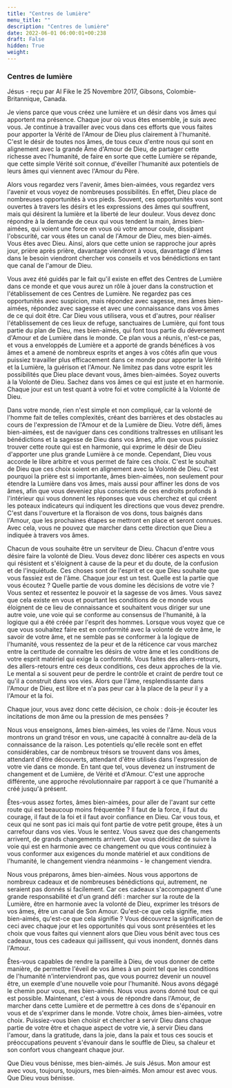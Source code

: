 ```yaml
---
title: "Centres de lumière"
menu_title: ""
description: "Centres de lumière"
date: 2022-06-01 06:00:01+00:238
draft: False
hidden: True
weight:
---
```

### Centres de lumière

Jésus - reçu par Al Fike le 25 Novembre 2017, Gibsons, Colombie-Britannique, Canada.

Je viens parce que vous créez une lumière et un désir dans vos âmes qui apportent ma présence. Chaque jour où vous êtes ensemble, je suis avec vous. Je continue à travailler avec vous dans ces efforts que vous faites pour apporter la Vérité de l'Amour de Dieu plus clairement à l'humanité. C'est le désir de toutes nos âmes, de tous ceux d'entre nous qui sont en alignement avec la grande Âme d'Amour de Dieu, de partager cette richesse avec l'humanité, de faire en sorte que cette Lumière se répande, que cette simple Vérité soit connue, d'éveiller l'humanité aux potentiels de leurs âmes qui viennent avec l'Amour du Père.

Alors vous regardez vers l'avenir, âmes bien-aimées, vous regardez vers l'avenir et vous voyez de nombreuses possibilités. En effet, Dieu place de nombreuses opportunités à vos pieds. Souvent, ces opportunités vous sont ouvertes à travers les désirs et les expressions des âmes qui souffrent, mais qui désirent la lumière et la liberté de leur douleur. Vous devez donc répondre à la demande de ceux qui vous tendent la main, âmes bien-aimées, qui voient une force en vous où votre amour coule, dissipant l'obscurité, car vous êtes un canal de l'Amour de Dieu, mes bien-aimés. Vous êtes avec Dieu. Ainsi, alors que cette union se rapproche jour après jour, prière après prière, davantage viendront à vous, davantage d'âmes dans le besoin viendront chercher vos conseils et vos bénédictions en tant que canal de l'amour de Dieu.

Vous avez été guidés par le fait qu'il existe en effet des Centres de Lumière dans ce monde et que vous aurez un rôle à jouer dans la construction et l'établissement de ces Centres de Lumière. Ne regardez pas ces opportunités avec suspicion, mais répondez avec sagesse, mes âmes bien-aimées, répondez avec sagesse et avec une connaissance dans vos âmes de ce qui doit être. Car Dieu vous utilisera, vous et d'autres, pour réaliser l'établissement de ces lieux de refuge, sanctuaires de Lumière, qui font tous partie du plan de Dieu, mes bien-aimés, qui font tous partie du déversement d'Amour et de Lumière dans le monde. Ce plan vous a réunis, n'est-ce pas, et vous a enveloppés de Lumière et a apporté de grands bénéfices à vos âmes et a amené de nombreux esprits et anges à vos côtés afin que vous puissiez travailler plus efficacement dans ce monde pour apporter la Vérité et la Lumière, la guérison et l'Amour. Ne limitez pas dans votre esprit les possibilités que Dieu place devant vous, âmes bien-aimées. Soyez ouverts à la Volonté de Dieu. Sachez dans vos âmes ce qui est juste et en harmonie. Chaque jour est un test quant à votre foi et votre complicité à la Volonté de Dieu.

Dans votre monde, rien n'est simple et non compliqué, car la volonté de l'homme fait de telles complexités, créant des barrières et des obstacles au cours de l'expression de l'Amour et de la Lumière de Dieu. Votre défi, âmes bien-aimées, est de naviguer dans ces conditions traîtresses en utilisant les bénédictions et la sagesse de Dieu dans vos âmes, afin que vous puissiez trouver cette route qui est en harmonie, qui exprime le désir de Dieu d'apporter une plus grande Lumière à ce monde. Cependant, Dieu vous accorde le libre arbitre et vous permet de faire ces choix. C'est le souhait de Dieu que ces choix soient en alignement avec la Volonté de Dieu. C'est pourquoi la prière est si importante, âmes bien-aimées, non seulement pour étendre la Lumière dans vos âmes, mais aussi pour affiner les dons de vos âmes, afin que vous deveniez plus conscients de ces endroits profonds à l'intérieur qui vous donnent les réponses que vous cherchez et qui créent les poteaux indicateurs qui indiquent les directions que vous devez prendre. C'est dans l'ouverture et la floraison de vos dons, tous baignés dans l'Amour, que les prochaines étapes se mettront en place et seront connues. Avec cela, vous ne pouvez que marcher dans cette direction que Dieu a indiquée à travers vos âmes.

Chacun de vous souhaite être un serviteur de Dieu. Chacun d'entre vous désire faire la volonté de Dieu. Vous devez donc libérer ces aspects en vous qui résistent et s'éloignent à cause de la peur et du doute, de la confusion et de l'inquiétude. Ces choses sont de l'esprit et ce que Dieu souhaite que vous fassiez est de l'âme. Chaque jour est un test. Quelle est la partie que vous écoutez ? Quelle partie de vous domine les décisions de votre vie ? Vous sentez et ressentez le pouvoir et la sagesse de vos âmes. Vous savez que cela existe en vous et pourtant les conditions de ce monde vous éloignent de ce lieu de connaissance et souhaitent vous diriger sur une autre voie, une voie qui se conforme au consensus de l'humanité, à la logique qui a été créée par l'esprit des hommes. Lorsque vous voyez que ce que vous souhaitez faire est en conformité avec la volonté de votre âme, le savoir de votre âme, et ne semble pas se conformer à la logique de l'humanité, vous ressentez de la peur et de la réticence car vous marchez entre la certitude de connaître les désirs de votre âme et les conditions de votre esprit matériel qui exige la conformité. Vous faites des allers-retours, des allers-retours entre ces deux conditions, ces deux approches de la vie. Le mental a si souvent peur de perdre le contrôle et craint de perdre tout ce qu'il a construit dans vos vies. Alors que l'âme, resplendissante dans l'Amour de Dieu, est libre et n'a pas peur car à la place de la peur il y a l'Amour et la foi. 

Chaque jour, vous avez donc cette décision, ce choix : dois-je écouter les incitations de mon âme ou la pression de mes pensées ?

Nous vous enseignons, âmes bien-aimées, les voies de l'âme. Nous vous montrons un grand trésor en vous, une capacité à connaître au-delà de la connaissance de la raison. Les potentiels qu'elle recèle sont en effet considérables, car de nombreux trésors se trouvent dans vos âmes, attendant d'être découverts, attendant d'être utilisés dans l'expression de votre vie dans ce monde. En tant que tel, vous devenez un instrument de changement et de Lumière, de Vérité et d'Amour. C'est une approche différente, une approche révolutionnaire par rapport à ce que l'humanité a créé jusqu'à présent. 

Êtes-vous assez fortes, âmes bien-aimées, pour aller de l'avant sur cette route qui est beaucoup moins fréquentée ? Il faut de la force, il faut du courage, il faut de la foi et il faut avoir confiance en Dieu. Car vous tous, et ceux qui ne sont pas ici mais qui font partie de votre petit groupe, êtes à un carrefour dans vos vies. Vous le sentez. Vous savez que des changements arrivent, de grands changements arrivent. Que vous décidiez de suivre la voie qui est en harmonie avec ce changement ou que vous continuiez à vous conformer aux exigences du monde matériel et aux conditions de l'humanité, le changement viendra néanmoins - le changement viendra.

Nous vous préparons, âmes bien-aimées. Nous vous apportons de nombreux cadeaux et de nombreuses bénédictions qui, autrement, ne seraient pas donnés si facilement. Car ces cadeaux s'accompagnent d'une grande responsabilité et d'un grand défi : marcher sur la route de la Lumière, être en harmonie avec la volonté de Dieu, exprimer les trésors de vos âmes, être un canal de Son Amour. Qu'est-ce que cela signifie, mes bien-aimés, qu'est-ce que cela signifie ? Vous découvrez la signification de ceci avec chaque jour et les opportunités qui vous sont présentées et les choix que vous faites qui viennent alors que Dieu vous bénit avec tous ces cadeaux, tous ces cadeaux qui jaillissent, qui vous inondent, donnés dans l'Amour. 

Êtes-vous capables de rendre la pareille à Dieu, de vous donner de cette manière, de permettre l'éveil de vos âmes à un point tel que les conditions de l'humanité n'interviendront pas, que vous pourrez devenir un nouvel être, un exemple d'une nouvelle voie pour l'humanité. Nous avons dégagé le chemin pour vous, mes bien-aimés. Nous vous avons donné tout ce qui est possible. Maintenant, c'est à vous de répondre dans l'Amour, de marcher dans cette Lumière et de permettre à ces dons de s'épanouir en vous et de s'exprimer dans le monde. Votre choix, âmes bien-aimées, votre choix. Puissiez-vous bien choisir et chercher à servir Dieu dans chaque partie de votre être et chaque aspect de votre vie, à servir Dieu dans l'amour, dans la gratitude, dans la joie, dans la paix et tous ces soucis et préoccupations peuvent s'évanouir dans le souffle de Dieu, sa chaleur et son confort vous changeant chaque jour.

Que Dieu vous bénisse, mes bien-aimés. Je suis Jésus. Mon amour est avec vous, toujours, toujours, mes bien-aimés. Mon amour est avec vous. Que Dieu vous bénisse.

